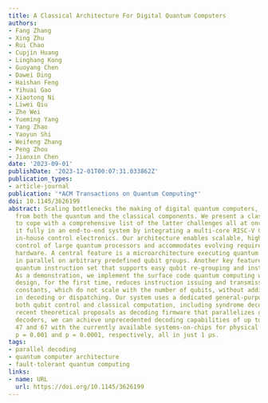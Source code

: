 ```yaml
---
title: A Classical Architecture For Digital Quantum Computers
authors:
- Fang Zhang
- Xing Zhu
- Rui Chao
- Cupjin Huang
- Linghang Kong
- Guoyang Chen
- Dawei Ding
- Haishan Feng
- Yihuai Gao
- Xiaotong Ni
- Liwei Qiu
- Zhe Wei
- Yueming Yang
- Yang Zhao
- Yaoyun Shi
- Weifeng Zhang
- Peng Zhou
- Jianxin Chen
date: '2023-09-01'
publishDate: '2023-12-01T00:07:31.033862Z'
publication_types:
- article-journal
publication: '*ACM Transactions on Quantum Computing*'
doi: 10.1145/3626199
abstract: Scaling bottlenecks the making of digital quantum computers, posing challenges
  from both the quantum and the classical components. We present a classical architecture
  to cope with a comprehensive list of the latter challenges all at once, and implement
  it fully in an end-to-end system by integrating a multi-core RISC-V CPU with our
  in-house control electronics. Our architecture enables scalable, high-precision
  control of large quantum processors and accommodates evolving requirements of quantum
  hardware. A central feature is a microarchitecture executing quantum operations
  in parallel on arbitrary predefined qubit groups. Another key feature is a reconfigurable
  quantum instruction set that supports easy qubit re-grouping and instructions extensions.
  As a demonstration, we implement the surface code quantum computing workflow. Our
  design, for the first time, reduces instruction issuing and transmission costs to
  constants, which do not scale with the number of qubits, without adding any overheads
  in decoding or dispatching. Our system uses a dedicated general-purpose CPU for
  both qubit control and classical computation, including syndrome decoding. Implementing
  recent theoretical proposals as decoding firmware that parallelizes general inner
  decoders, we can achieve unprecedented decoding capabilities of up to distances
  47 and 67 with the currently available systems-on-chips for physical error rate
  p = 0.001 and p = 0.0001, respectively, all in just 1 µs.
tags:
- parallel decoding
- quantum computer architecture
- fault-tolerant quantum computing
links:
- name: URL
  url: https://doi.org/10.1145/3626199
---
```

